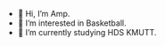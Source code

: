 - 👋 Hi, I’m Amp.
- 👀 I’m interested in Basketball.
- 🌱 I’m currently studying HDS KMUTT.


<!---
Amp-Chin/Amp-Chin is a ✨ special ✨ repository because its `README.md` (this file) appears on your GitHub profile.
You can click the Preview link to take a look at your changes.
--->
